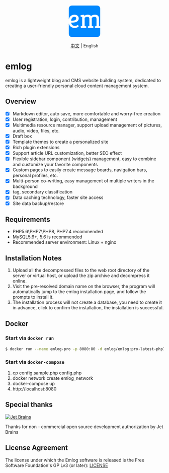 <p align="center">
  <img src="./admin/views/images/logo.png" width=100 />
</p>

<p align="center">
  <a href="./README.zh.md">中文</a> | English
</p>

# emlog

emlog is a lightweight blog and CMS website building system, dedicated to creating a user-friendly personal cloud content management system.

## Overview

- [x] Markdown editor, auto save, more comfortable and worry-free creation
- [x] User registration, login, contribution, management
- [x] Multimedia resource manager, support upload management of pictures, audio, video, files, etc.
- [x] Draft box
- [x] Template themes to create a personalized site
- [x] Rich plugin extensions
- [x] Support article URL customization, better SEO effect
- [x] Flexible sidebar component (widgets) management, easy to combine and customize your favorite components
- [x] Custom pages to easily create message boards, navigation bars, personal profiles, etc.
- [x] Multi-person co-writing, easy management of multiple writers in the background
- [x] tag, secondary classification
- [x] Data caching technology, faster site access
- [x] Site data backup/restore

## Requirements

* PHP5.6\PHP7\PHP8, PHP7.4 recommended
* MySQL5.6+, 5.6 is recommended
* Recommended server environment: Linux + nginx

## Installation Notes

1. Upload all the decompressed files to the web root directory of the server or virtual host, or upload the zip archive and decompress it online.
2. Visit the pre-resolved domain name on the browser, the program will automatically jump to the emlog installation page, and follow the prompts to install it.
3. The installation process will not create a database, you need to create it in advance, click to confirm the installation, the installation is successful.

## Docker

### Start via `docker run`

```bash
$ docker run --name emlog-pro -p 8080:80 -d emlog/emlog:pro-latest-php7.4-apache
```

### Start via `docker-compose`

1. cp config.sample.php config.php
2. docker network create emlog_network
3. docker-compose up
4. http://localhost:8080

## Special thanks

[![Jet Brains](https://raw.githubusercontent.com/kainonly/ngx-bit/main/resource/jetbrains.svg)](https://www.jetbrains.com/)

Thanks for non - commercial open source development authorization by Jet Brains

## License Agreement

The license under which the Emlog software is released is the Free Software Foundation's GP Lv3 (or later): [LICENSE](/license.txt)
